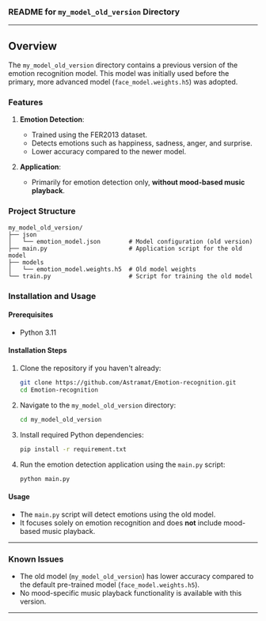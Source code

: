 ### README for `my_model_old_version` Directory

---

## Overview

The `my_model_old_version` directory contains a previous version of the emotion recognition model. This model was initially used before the primary, more advanced model (`face_model.weights.h5`) was adopted.

### Features

1. **Emotion Detection**:
   - Trained using the FER2013 dataset.
   - Detects emotions such as happiness, sadness, anger, and surprise.
   - Lower accuracy compared to the newer model.

2. **Application**:
   - Primarily for emotion detection only, **without mood-based music playback**.

### Project Structure

```
my_model_old_version/
├── json
│   └── emotion_model.json        # Model configuration (old version)
├── main.py                       # Application script for the old model
├── models
│   └── emotion_model.weights.h5  # Old model weights
└── train.py                      # Script for training the old model
```

### Installation and Usage

#### Prerequisites

- Python 3.11

#### Installation Steps

1. Clone the repository if you haven't already:

   ```bash
   git clone https://github.com/Astramat/Emotion-recognition.git
   cd Emotion-recognition
   ```

2. Navigate to the `my_model_old_version` directory:

   ```bash
   cd my_model_old_version
   ```

3. Install required Python dependencies:

   ```bash
   pip install -r requirement.txt
   ```

4. Run the emotion detection application using the `main.py` script:

   ```bash
   python main.py
   ```

#### Usage

- The `main.py` script will detect emotions using the old model.
- It focuses solely on emotion recognition and does **not** include mood-based music playback.

---

### Known Issues

- The old model (`my_model_old_version`) has lower accuracy compared to the default pre-trained model (`face_model.weights.h5`).
- No mood-specific music playback functionality is available with this version.

---